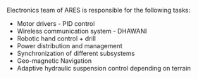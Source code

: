 Electronics team of ARES is responsible for the following tasks:
 * Motor drivers - PID control
 * Wireless communication system - DHAWANI
 * Robotic hand control + drill
 * Power distribution and management
 * Synchronization of different subsystems
 * Geo-magnetic Navigation
 * Adaptive hydraulic suspension control depending on terrain
